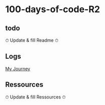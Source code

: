 # 100-days-of-code-R2

## todo 

⏱ Update & fill Readme ⏱

## Logs

[My Journey](LOG.md)

## Ressources

⏱ Update & fill Ressources ⏱



